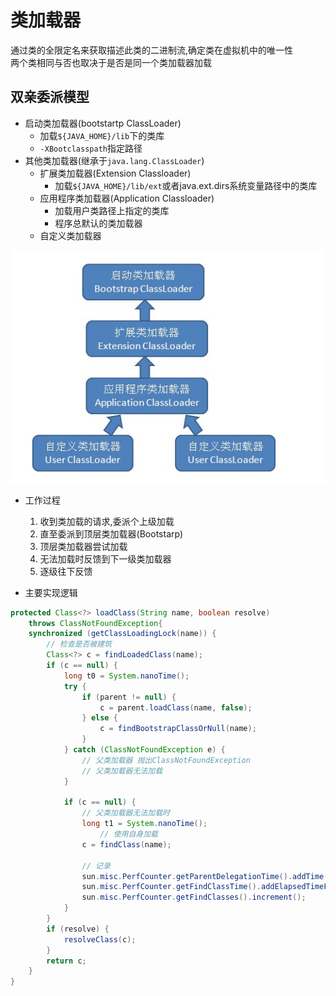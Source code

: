 # 类加载器

通过类的全限定名来获取描述此类的二进制流,确定类在虚拟机中的唯一性  
两个类相同与否也取决于是否是同一个类加载器加载

## 双亲委派模型

- 启动类加载器(bootstartp ClassLoader)
  - 加载`${JAVA_HOME}/lib`下的类库
  - `-XBootclasspath`指定路径
- 其他类加载器(继承于`java.lang.ClassLoader`)
  - 扩展类加载器(Extension Classloader)
    - 加载`${JAVA_HOME}/lib/ext`或者java.ext.dirs系统变量路径中的类库
  - 应用程序类加载器(Application Classloader)
    - 加载用户类路径上指定的类库
    - 程序总默认的类加载器
  - 自定义类加载器
  
![双亲委派模型](assets/2019-05-20-11-14-47.png)

- 工作过程
   1. 收到类加载的请求,委派个上级加载
   2. 直至委派到顶层类加载器(Bootstarp)
   3. 顶层类加载器尝试加载
   4. 无法加载时反馈到下一级类加载器
   5. 逐级往下反馈

- 主要实现逻辑

```java
protected Class<?> loadClass(String name, boolean resolve)
    throws ClassNotFoundException{
    synchronized (getClassLoadingLock(name)) {
        // 检查是否被建筑
        Class<?> c = findLoadedClass(name);
        if (c == null) {
            long t0 = System.nanoTime();
            try {
                if (parent != null) {
                    c = parent.loadClass(name, false);
                } else {
                    c = findBootstrapClassOrNull(name);
                }
            } catch (ClassNotFoundException e) {
                // 父类加载器 抛出ClassNotFoundException
                // 父类加载器无法加载
            }

            if (c == null) {
                // 父类加载器无法加载时
                long t1 = System.nanoTime();
                    // 使用自身加载
                c = findClass(name);

                // 记录
                sun.misc.PerfCounter.getParentDelegationTime().addTime(t1 - t0);
                sun.misc.PerfCounter.getFindClassTime().addElapsedTimeFrom(t1);
                sun.misc.PerfCounter.getFindClasses().increment();
            }
        }
        if (resolve) {
            resolveClass(c);
        }
        return c;
    }
}
```